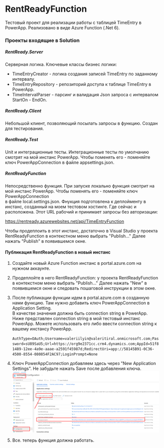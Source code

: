 # RentReadyFunction

Тестовый проект для реализации работы с таблицей TimeEntry в PowerApp. Реализовано в виде Azure Function (.Net 6).     

### Проекты входящие в Solution
##### RentReady.Server
  Серверная логика. Ключевые классы бизнес логики:
- TimeEntryCreator - логика создания записей TimeEntry по заданному интервалу. 
- TimeEntryRepository - репозиторий доступа к таблице TimeEntry в PowerApp.
- TimeIntervalParser - парсинг и валидация Json запроса с интервалом StartOn - EndOn.

##### RentReady.Client
  Небольшой клиент, позволяющий посылать запросы в функцию. Создан для тестирования.

##### RentReady.Test
Unit и интеграционные тесты. Интеграционные тесты по умолчанию смотрят на мой инстанс PowerApp. Чтобы поменять его - поменяйте ключ PowerAppConnection в файле appsettings.json.

##### RentReadyFunction
Непосредственно функция. При запуске локально функция смотрит на мой инстанс PowerApp. Чтобы поменять его - поменяйте ключ PowerAppConnection  
в файле local.settings.json.
Фнукция подготовлена к деплойменту в инстанс, созданный на моем тестовом хостинге. Где сейчас и расположена.
Этот URL рабочий и принимает запросы без авторизации:

https://rentready.azurewebsites.net/api/TimeEntryFunction

Чтобы продеплоить в этот инстанс, достаточно в Visual Studio у проекта RentReadyFunction в контекстном меню выбрать "Publish..." 
Далее нажать "Publish" в появившемся окне.

#### Публикация RentReadyFunction в новый инстанс

1. Создайте новый Azure Function инстанс в portal.azure.com на нужном аккаунте.
2. Продеплойте в него RentReadyFunction: у проекта RentReadyFunction в контекстном меню выбрать "Publish..."
   Далее нажать "New" в появившемся окне и следовать пошаговой инструкции в этом окне.
3. После публикации функции идем в portal.azure.com в созданную нами функцию. Там нужно добавить ключ PowerAppConnection в Application Setting.  
В качестве значения должна быть connection string в PowerApp. Ниже представлен connection string в мой тестовый инстанс PowerApp. Можете использовать его либо ввести connection string к вашему инстансу PowerApp.

   `AuthType=OAuth;Username=valeriilyin@valeritiral.onmicrosoft.com;Password=sU89SaU5;Url=https://org9e2371cc.crm4.dynamics.com;AppId=51f81489-12ee-4a9e-aaae-a2591f45987d;RedirectUri=app://58145B91-0C36-4500-8554-080854F2AC97;LoginPrompt=None`
4. Ключ PowerAppConnection добавляем здесь через "New Application Settings". Не забудьте нажать Save после добавления ключа.   
   ![New Application Settings](add-app-settings.png)
5. Все. теперь функция должна работать. 








